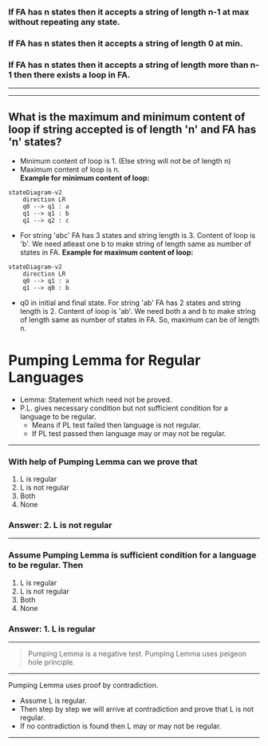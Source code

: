 ### If FA has n states then it accepts a string of length n-1 at max without repeating any state.
### If FA has n states then it accepts a string of length 0 at min.
### If FA has n states then it accepts a string of length more than n-1 then there exists a loop in FA.
---
---

## What is the maximum and minimum content of loop if string accepted is of length 'n' and FA has 'n' states?
- Minimum content of loop is 1. (Else string will not be of length n)  
- Maximum content of loop is n.  
**Example for minimum content of loop:**
```mermaid
stateDiagram-v2
    direction LR
    q0 --> q1 : a
    q1 --> q1 : b
    q1 --> q2 : c
```
- For string 'abc' FA has 3 states and string length is 3. Content of loop is 'b'. We need atleast one b to make string of length same as number of states in FA.
**Example for maximum content of loop:**
```mermaid
stateDiagram-v2
    direction LR
    q0 --> q1 : a
    q1 --> q0 : b
```
- q0 in initial and final state. For string 'ab' FA has 2 states and string length is 2. Content of loop is 'ab'. We need both a and b to make string of length same as number of states in FA. So, maximum can be of length n.

# Pumping Lemma for Regular Languages
- Lemma: Statement which need not be proved.
- P.L. gives necessary condition but not sufficient condition for a language to be regular.
    - Means if PL test failed then language is not regular.
    - If PL test passed then language may or may not be regular.
---
### With help of Pumping Lemma can we prove that
1. L is regular
2. L is not regular
3. Both
4. None
### Answer: 2. L is not regular
---
### Assume Pumping Lemma is sufficient condition for a language to be regular. Then
1. L is regular
2. L is not regular
3. Both
4. None
### Answer: 1. L is regular
---
> Pumping Lemma is a negative test.
> Pumping Lemma uses peigeon hole principle.
---
Pumping Lemma uses proof by contradiction.
- Assume L is regular.
- Then step by step we will arrive at contradiction and prove that L is not regular.
- If no contradiction is found then L may or may not be regular.
---
